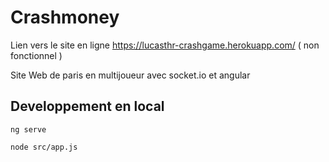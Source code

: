 # Crashmoney

Lien vers le site en ligne https://lucasthr-crashgame.herokuapp.com/ ( non fonctionnel )

Site Web de paris en multijoueur avec socket.io et angular

## Developpement en local

`ng serve`

`node src/app.js`


